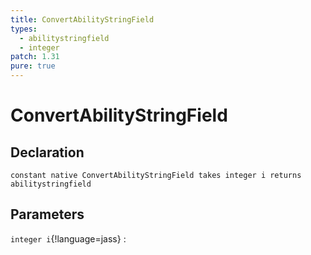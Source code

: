 ```yaml
---
title: ConvertAbilityStringField
types:
  - abilitystringfield
  - integer
patch: 1.31
pure: true
---
```


# ConvertAbilityStringField

## Declaration

```jass
constant native ConvertAbilityStringField takes integer i returns abilitystringfield
```

## Parameters
`integer i`{!language=jass}
: 
